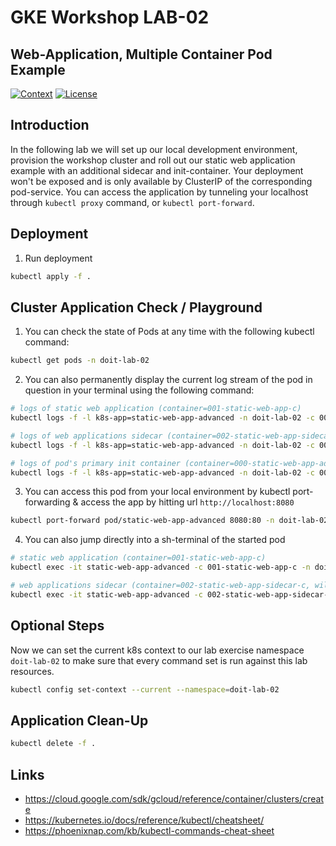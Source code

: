 # GKE Workshop LAB-02

## Web-Application, Multiple Container Pod Example

[![Context](https://img.shields.io/badge/GKE%20Fundamentals-1-blue.svg)](#)
[![License](https://img.shields.io/badge/License-Apache%202.0-blue.svg)](https://opensource.org/licenses/Apache-2.0)

## Introduction

In the following lab we will set up our local development environment, provision the workshop cluster and roll out our static web application example with an additional sidecar and init-container. Your deployment won't be exposed and is only available by ClusterIP of the corresponding pod-service. You can access the application by tunneling your localhost through `kubectl proxy` command, or `kubectl port-forward`.

<!-- ![application screenshot](../.github/media/lab-02-screenshot-small.png) -->

## Deployment

1. Run deployment

```bash
kubectl apply -f .
```

## Cluster Application Check / Playground

1. You can check the state of Pods at any time with the following kubectl command:

```bash
kubectl get pods -n doit-lab-02
```

2. You can also permanently display the current log stream of the pod in question in your terminal using the following command:

```bash
# logs of static web application (container=001-static-web-app-c)
kubectl logs -f -l k8s-app=static-web-app-advanced -n doit-lab-02 -c 001-static-web-app-c

# logs of web applications sidecar (container=002-static-web-app-sidecar-c)
kubectl logs -f -l k8s-app=static-web-app-advanced -n doit-lab-02 -c 002-static-web-app-sidecar-c

# logs of pod's primary init container (container=000-static-web-app-advanced-init-c)
kubectl logs -f -l k8s-app=static-web-app-advanced -n doit-lab-02 -c 000-static-web-app-advanced-init-c
```

3. You can access this pod from your local environment by kubectl port-forwarding & access the app by hitting url `http://localhost:8080`

```bash
kubectl port-forward pod/static-web-app-advanced 8080:80 -n doit-lab-02
```

4. You can also jump directly into a sh-terminal of the started pod

```bash
# static web application (container=001-static-web-app-c)
kubectl exec -it static-web-app-advanced -c 001-static-web-app-c -n doit-lab-02 -- sh

# web applications sidecar (container=002-static-web-app-sidecar-c, will run for 60s)
kubectl exec -it static-web-app-advanced -c 002-static-web-app-sidecar-c -n doit-lab-02 -- sh
```

## Optional Steps

Now we can set the current k8s context to our lab exercise namespace `doit-lab-02` to make sure that every command set is run against this lab resources.

```bash
kubectl config set-context --current --namespace=doit-lab-02
```

## Application Clean-Up

```bash
kubectl delete -f .
```

## Links

- https://cloud.google.com/sdk/gcloud/reference/container/clusters/create
- https://kubernetes.io/docs/reference/kubectl/cheatsheet/
- https://phoenixnap.com/kb/kubectl-commands-cheat-sheet
